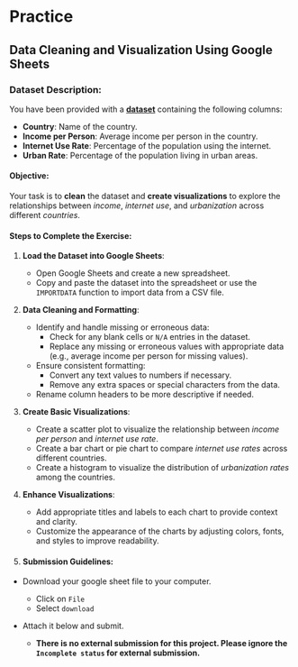# Practice

## Data Cleaning and Visualization Using Google Sheets

### Dataset Description:
You have been provided with a **[dataset](https://docs.google.com/spreadsheets/u/2/d/1uLxxl1njnmI0UxlZKnBiK5L5kiz-vH_wC5irO8H5BhA/copy)** containing the following columns:
- **Country**: Name of the country.
- **Income per Person**: Average income per person in the country.
- **Internet Use Rate**: Percentage of the population using the internet.
- **Urban Rate**: Percentage of the population living in urban areas.

#### Objective:
Your task is to **clean** the dataset and **create visualizations** to explore the relationships between _income_, _internet use_, and _urbanization_ across different _countries_.

#### Steps to Complete the Exercise:
1. **Load the Dataset into Google Sheets**:
   - Open Google Sheets and create a new spreadsheet.
   - Copy and paste the dataset into the spreadsheet or use the `IMPORTDATA` function to import data from a CSV file.

2. **Data Cleaning and Formatting**:
   - Identify and handle missing or erroneous data:
     - Check for any blank cells or `N/A` entries in the dataset.
     - Replace any missing or erroneous values with appropriate data (e.g., average income per person for missing values).
   - Ensure consistent formatting:
     - Convert any text values to numbers if necessary.
     - Remove any extra spaces or special characters from the data.
   - Rename column headers to be more descriptive if needed.

3. **Create Basic Visualizations**:
   - Create a scatter plot to visualize the relationship between _income per person_ and _internet use rate_.
   - Create a bar chart or pie chart to compare _internet use rates_ across different countries.
   - Create a histogram to visualize the distribution of _urbanization rates_ among the countries.

4. **Enhance Visualizations**:
   - Add appropriate titles and labels to each chart to provide context and clarity.
   - Customize the appearance of the charts by adjusting colors, fonts, and styles to improve readability.

5. #### Submission Guidelines:
- Download your google sheet file to your computer.
  - Click on `File`
  - Select `download`
- Attach it below and submit.
  - **There is no external submission for this project.  Please ignore the `Incomplete status` for external submission.**
   <!-- (https://docs.google.com/forms/d/e/1FAIpQLSfiRMuyhHe9gqLhzvE_mnCyWhWM9XUreXDIJwdF2gOlrvIDQw/viewform)**. -->


   <!-- <div style="position: relative; padding-bottom: 56.25%; height: 250px;"><iframe src="https://docs.google.com/forms/d/e/1FAIpQLSfiRMuyhHe9gqLhzvE_mnCyWhWM9XUreXDIJwdF2gOlrvIDQw/viewform" title="Web Scrapping Intro" frameborder="0" allow="accelerometer; autoplay; clipboard-write; encrypted-media; gyroscope; picture-in-picture" allowfullscreen style="position: absolute; top: 0; left: 0; width: 100%; height: 100%; border: 1px solid grey;"></iframe></div> -->

